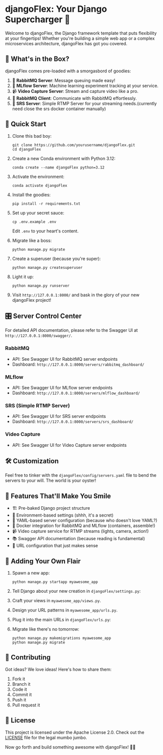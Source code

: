 # djangoFlex: Your Django Supercharger 🚀

Welcome to djangoFlex, the Django framework template that puts flexibility at your fingertips! Whether you're building a simple web app or a complex microservices architecture, djangoFlex has got you covered.

## 🌟 What's in the Box?

djangoFlex comes pre-loaded with a smorgasbord of goodies:

1. 🐰 **RabbitMQ Server**: Message queuing made easy!
2. 🧠 **MLflow Server**: Machine learning experiment tracking at your service.
3. 📹 **Video Capture Server**: Stream and capture video like a pro.
4. 🔌 **RabbitMQ Client**: Communicate with RabbitMQ effortlessly.
5. 🎥 **SRS Server**: Simple RTMP Server for your streaming needs.(currently need close the srs docker container manually)

## 🚀 Quick Start

1. Clone this bad boy:
   ```
   git clone https://github.com/yourusername/djangoFlex.git
   cd djangoFlex
   ```

2. Create a new Conda environment with Python 3.12:
   ```
   conda create --name djangoFlex python=3.12
   ```

3. Activate the environment:
   ```
   conda activate djangoFlex
   ```

3. Install the goodies:
   ```
   pip install -r requirements.txt
   ```

4. Set up your secret sauce:
   ```
   cp .env.example .env
   ```
   Edit `.env` to your heart's content.

5. Migrate like a boss:
   ```
   python manage.py migrate
   ```

6. Create a superuser (because you're super):
   ```
   python manage.py createsuperuser
   ```

7. Light it up:
   ```
   python manage.py runserver
   ```

8. Visit `http://127.0.0.1:8000/` and bask in the glory of your new djangoFlex project!

## 🎛 Server Control Center

For detailed API documentation, please refer to the Swagger UI at `http://127.0.0.1:8000/swagger/`.

### RabbitMQ
- API: See Swagger UI for RabbitMQ server endpoints
- Dashboard: `http://127.0.0.1:8000/servers/rabbitmq_dashboard/`

### MLflow
- API: See Swagger UI for MLflow server endpoints
- Dashboard: `http://127.0.0.1:8000/servers/mlflow_dashboard/`

### SRS (Simple RTMP Server)
- API: See Swagger UI for SRS server endpoints
- Dashboard: `http://127.0.0.1:8000/servers/srs_dashboard/`

### Video Capture
- API: See Swagger UI for Video Capture server endpoints

## 🛠 Customization

Feel free to tinker with the `djangoFlex/config/servers.yaml` file to bend the servers to your will. The world is your oyster!

## 🌈 Features That'll Make You Smile

- 🏗 Pre-baked Django project structure
- 🔐 Environment-based settings (shhh, it's a secret)
- 📄 YAML-based server configuration (because who doesn't love YAML?)
- 🐳 Docker integration for RabbitMQ and MLflow (containers, assemble!)
- 📹 Video capture service for RTMP streams (lights, camera, action!)
- 📚 Swagger API documentation (because reading is fundamental)
- 🔗 URL configuration that just makes sense

## 🎨 Adding Your Own Flair

1. Spawn a new app:
   ```
   python manage.py startapp myawesome_app
   ```

2. Tell Django about your new creation in `djangoFlex/settings.py`:

3. Craft your views in `myawesome_app/views.py`.

4. Design your URL patterns in `myawesome_app/urls.py`.

5. Plug it into the main URLs in `djangoFlex/urls.py`:

6. Migrate like there's no tomorrow:
   ```
   python manage.py makemigrations myawesome_app
   python manage.py migrate
   ```

## 🤝 Contributing

Got ideas? We love ideas! Here's how to share them:

1. Fork it
2. Branch it
3. Code it
4. Commit it
5. Push it
6. Pull request it

## 📜 License

This project is licensed under the Apache License 2.0. Check out the [LICENSE](LICENSE) file for the legal mumbo jumbo.

Now go forth and build something awesome with djangoFlex! 🚀✨